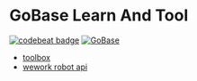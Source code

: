 # GoBase Learn And Tool

[![codebeat badge](https://codebeat.co/badges/7d223b91-e7e3-4241-a404-8463e1f16fce)](https://codebeat.co/projects/github-com-kuangcp-gobase-master)  [![GoBase](https://goreportcard.com/badge/github.com/kuangcp/gobase)](https://goreportcard.com/report/github.com/kuangcp/gobase)

- [toolbox](/toolbox)
- [wework robot api](/pkg/wxrobot)
